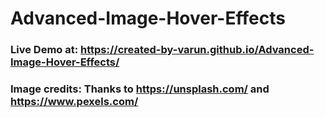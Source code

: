 # Advanced-Image-Hover-Effects

### Live Demo at: https://created-by-varun.github.io/Advanced-Image-Hover-Effects/

### Image credits: Thanks to https://unsplash.com/ and https://www.pexels.com/
